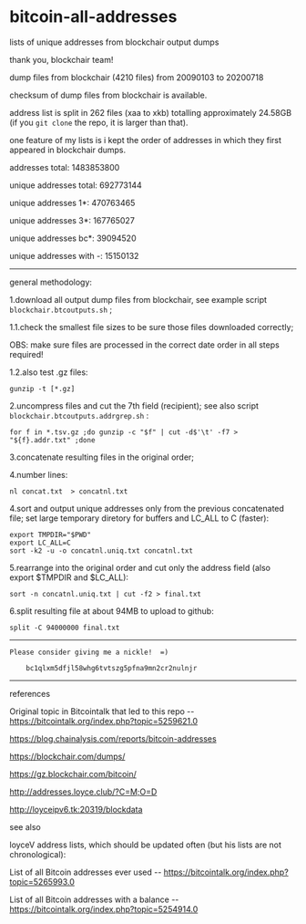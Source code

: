 # bitcoin-all-addresses

lists of unique addresses from blockchair output dumps

thank you, blockchair team!

dump files from blockchair (4210 files) from 20090103 to 20200718

checksum of dump files from blockchair is available.

address list is split in 262 files (xaa to xkb) totalling approximately 24.58GB (if you `git clone` the repo, it is larger than that).

one feature of my lists is i kept the order of addresses in which they first appeared in blockchair dumps.

addresses total: 1483853800

unique addresses total: 692773144

unique addresses 1*: 470763465

unique addresses 3*: 167765027

unique addresses bc*: 39094520

unique addresses with -: 15150132 

---

general methodology:

1.download all output dump files from blockchair, see example script `blockchair.btcoutputs.sh` ;


1.1.check the smallest file sizes to be sure those files downloaded correctly;

OBS: make sure files are processed in the correct date order in all steps required!

1.2.also test .gz files:

    gunzip -t [*.gz]

2.uncompress files and cut the 7th field (recipient); see also script `blockchair.btcoutputs.addrgrep.sh` :

    for f in *.tsv.gz ;do gunzip -c "$f" | cut -d$'\t' -f7 > "${f}.addr.txt" ;done

3.concatenate resulting files in the original order;

4.number lines:

    nl concat.txt  > concatnl.txt

4.sort and output unique addresses only from the previous concatenated file; set large temporary diretory for buffers and LC_ALL to C (faster):

    export TMPDIR="$PWD"
    export LC_ALL=C
    sort -k2 -u -o concatnl.uniq.txt concatnl.txt

5.rearrange into the original order and cut only the address field (also export $TMPDIR and $LC_ALL):

    sort -n concatnl.uniq.txt | cut -f2 > final.txt

6.split resulting file at about 94MB to upload to github:

    split -C 94000000 final.txt

---

	Please consider giving me a nickle!  =)
  
		bc1qlxm5dfjl58whg6tvtszg5pfna9mn2cr2nulnjr

---

references

Original topic in Bitcointalk that led to this repo -- https://bitcointalk.org/index.php?topic=5259621.0

https://blog.chainalysis.com/reports/bitcoin-addresses

https://blockchair.com/dumps/

https://gz.blockchair.com/bitcoin/

http://addresses.loyce.club/?C=M;O=D

http://loyceipv6.tk:20319/blockdata

see also

loyceV address lists, which should be updated often (but his lists are not chronological):

List of all Bitcoin addresses ever used -- https://bitcointalk.org/index.php?topic=5265993.0

List of all Bitcoin addresses with a balance -- https://bitcointalk.org/index.php?topic=5254914.0
